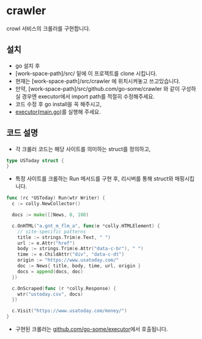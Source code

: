 # crawler
crowl 서비스의 크롤러를 구현합니다.

## 설치
- go 설치 후
- [work-space-path]/src/ 밑에 이 프로젝트를 clone 시킵니다.
- 현재는 [work-space-path]/src/crawler 에 위치시켜놓고 쓰고있습니다.
- 만약, [work-space-path]/src/github.com/go-some/crawler 와 같이 구성하실 경우엔 executor에서 import path를 적절히 수정해주세요.
- 코드 수정 후 go install을 꼭 해주시고,
- [executor(main.go)](https://github.com/go-some/executor)를 실행해 주세요.

## 코드 설명
- 각 크롤러 코드는 해당 사이트를 의미하는 struct를 정의하고,
```go
type USToday struct {
}
```
- 특정 사이트를 크롤하는 Run 메서드를 구현 후, 리시버를 통해 struct와 매핑시킵니다.
```go
func (rc *USToday) Run(wtr Writer) {
  c := colly.NewCollector()

  docs := make([]News, 0, 100)

  c.OnHTML("a.gnt_m_flm_a", func(e *colly.HTMLElement) {
    // site-specific patterns
    title := strings.Trim(e.Text, " ")
    url := e.Attr("href")
    body := strings.Trim(e.Attr("data-c-br"), " ")
    time := e.ChildAttr("div", "data-c-dt")
    origin := "https://www.usatoday.com/"
    doc := News{ title, body, time, url, origin }
    docs = append(docs, doc)
  })

  c.OnScraped(func (r *colly.Response) {
    wtr("ustoday.csv", docs)
  })

  c.Visit("https://www.usatoday.com/money/")
}
```
- 구현된 크롤러는 [github.com/go-some/executor](https://github.com/go-some/executor)에서 호출됩니다.
